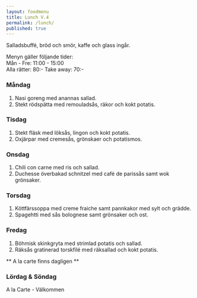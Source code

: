 ```yaml
---
layout: foodmenu
title: Lunch V.4
permalink: /lunch/
published: true
---
```

Salladsbuffé, bröd och smör, kaffe och glass ingår.

Menyn gäller följande tider:  
Mån - Fre: 11:00 - 15:00  
Alla rätter: 80:- Take away: 70:- 

### Måndag

1. Nasi goreng med anannas sallad.
2. Stekt rödspätta med remouladsås, räkor och kokt potatis.

### Tisdag

1. Stekt fläsk med löksås, lingon och kokt potatis.
2. Oxjärpar med cremesås, grönskaer och potatismos.


### Onsdag

1. Chili con carne med ris och sallad.
2. Duchesse överbakad schnitzel med café de parissås samt wok grönsaker.

### Torsdag
 
1. Köttfärssoppa med creme fraiche samt pannkakor med sylt och grädde.
2. Spagehtti med sås bolognese samt grönsaker och ost.
 
### Fredag
 
1. Böhmisk skinkgryta med strimlad potatis och sallad.
2. Räksås gratinerad torskfilé med räksallad och kokt potatis.

** A la carte finns dagligen **  

### Lördag & Söndag
A la Carte - Välkommen
